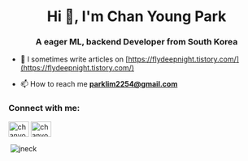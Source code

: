 <h1 align="center">Hi 👋, I'm Chan Young Park</h1>
<h3 align="center">A eager ML, backend Developer from South Korea</h3>

- 📝 I sometimes write articles on [https://flydeepnight.tistory.com/](https://flydeepnight.tistory.com/)

- 📫 How to reach me **parklim2254@gmail.com**

<h3 align="left">Connect with me:</h3>
<p align="left">
<a href="https://stackoverflow.com/users/22045086/chanyoung-park" target="blank"><img align="center" src="https://raw.githubusercontent.com/rahuldkjain/github-profile-readme-generator/master/src/images/icons/Social/stack-overflow.svg" alt="chanyoung park" height="30" width="40" /></a>
<a href="https://www.kaggle.com/jneck59" target="blank"><img align="center" src="https://raw.githubusercontent.com/rahuldkjain/github-profile-readme-generator/master/src/images/icons/Social/kaggle.svg" alt="chanyoung" height="30" width="40" /></a>
</p>

<p align="left"> 
<p>&nbsp;<img align="center" src="https://github-readme-stats.vercel.app/api?username=jneck&show_icons=true&locale=en" alt="jneck" /></p>
